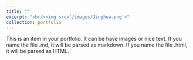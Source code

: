```yaml
---
title: ""
excerpt: "<br/><img src='/images/Jinghua.png'>"
collection: portfolio
---
```



This is an item in your portfolio. It can be have images or nice text. If you name the file .md, it will be parsed as markdown. If you name the file .html, it will be parsed as HTML. 
